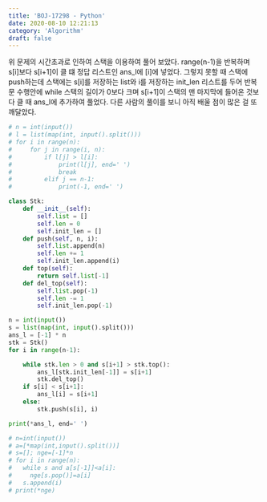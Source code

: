 ```yaml
---
title: 'BOJ-17298 - Python'
date: 2020-08-10 12:21:13
category: 'Algorithm'
draft: false
---
```

위 문제의 시간초과로 인하여 스택을 이용하여 풀어 보았다. range(n-1)을 반복하며 s[i]보다 s[i+1]이 클 떄 정답 리스트인 ans_l에 [i]에 넣었다. 그렇지 못할 때 스택에 push하는데 스택에는 s[i]를 저장하는 list와 i를 저장하는 init_len 리스트를 두어 반복문 수행안에 while 스택의 길이가 0보다 크며 s[i+1]이 스택의 맨 마지막에 들어온 것보다 클 때 ans_l에 추가하여 풀었다. 다른 사람의 풀이를 보니 아직 배울 점이 많은 걸 또 깨달았다.
```python
# n = int(input())
# l = list(map(int, input().split()))
# for i in range(n):
#     for j in range(i, n):
#         if l[j] > l[i]:
#             print(l[j], end=' ')
#             break
#         elif j == n-1:
#             print(-1, end=' ')

class Stk:
    def __init__(self):
        self.list = []
        self.len = 0
        self.init_len = []
    def push(self, n, i):
        self.list.append(n)
        self.len += 1
        self.init_len.append(i)
    def top(self):
        return self.list[-1]
    def del_top(self):
        self.list.pop(-1)
        self.len -= 1
        self.init_len.pop(-1)

n = int(input())
s = list(map(int, input().split()))
ans_l = [-1] * n
stk = Stk()
for i in range(n-1):

    while stk.len > 0 and s[i+1] > stk.top():
        ans_l[stk.init_len[-1]] = s[i+1]
        stk.del_top()
    if s[i] < s[i+1]:
        ans_l[i] = s[i+1]
    else:
        stk.push(s[i], i)

print(*ans_l, end=' ')

# n=int(input())
# a=[*map(int,input().split())]
# s=[]; nge=[-1]*n
# for i in range(n):
#   while s and a[s[-1]]<a[i]:
#     nge[s.pop()]=a[i]
#   s.append(i)
# print(*nge)

```